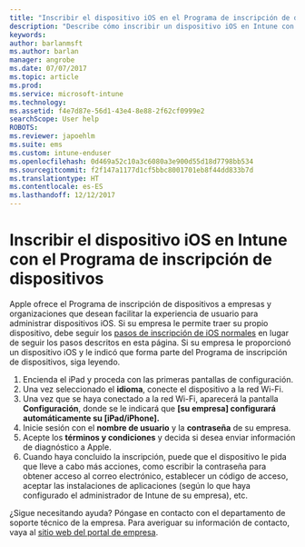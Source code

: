 ```yaml
---
title: "Inscribir el dispositivo iOS en el Programa de inscripción de dispositivos | Microsoft Docs"
description: "Describe cómo inscribir un dispositivo iOS en Intune con el DEP."
keywords: 
author: barlanmsft
ms.author: barlan
manager: angrobe
ms.date: 07/07/2017
ms.topic: article
ms.prod: 
ms.service: microsoft-intune
ms.technology: 
ms.assetid: f4e7d87e-56d1-43e4-8e88-2f62cf0999e2
searchScope: User help
ROBOTS: 
ms.reviewer: japoehlm
ms.suite: ems
ms.custom: intune-enduser
ms.openlocfilehash: 0d469a52c10a3c6080a3e900d55d18d7798bb534
ms.sourcegitcommit: f2f147a1177d1cf5bbc8001701eb8f44dd833b7d
ms.translationtype: HT
ms.contentlocale: es-ES
ms.lasthandoff: 12/12/2017
---
```

# <a name="enroll-your-ios-device-in-intune-with-the-device-enrollment-program"></a>Inscribir el dispositivo iOS en Intune con el Programa de inscripción de dispositivos

Apple ofrece el Programa de inscripción de dispositivos a empresas y organizaciones que desean facilitar la experiencia de usuario para administrar dispositivos iOS. Si su empresa le permite traer su propio dispositivo, debe seguir los [pasos de inscripción de iOS normales](enroll-your-device-in-intune-ios.md) en lugar de seguir los pasos descritos en esta página. Si su empresa le proporcionó un dispositivo iOS y le indicó que forma parte del Programa de inscripción de dispositivos, siga leyendo.

1.  Encienda el iPad y proceda con las primeras pantallas de configuración.
2.  Una vez seleccionado el **idioma**, conecte el dispositivo a la red Wi-Fi.
3.  Una vez que se haya conectado a la red Wi-Fi, aparecerá la pantalla **Configuración**, donde se le indicará que **[su empresa] configurará automáticamente su [iPad/iPhone].**
4.  Inicie sesión con el **nombre de usuario** y la **contraseña** de su empresa.
5.  Acepte los **términos y condiciones** y decida si desea enviar información de diagnóstico a Apple.
6.  Cuando haya concluido la inscripción, puede que el dispositivo le pida que lleve a cabo más acciones, como escribir la contraseña para obtener acceso al correo electrónico, establecer un código de acceso, aceptar las instalaciones de aplicaciones (según lo que haya configurado el administrador de Intune de su empresa), etc.

¿Sigue necesitando ayuda? Póngase en contacto con el departamento de soporte técnico de la empresa. Para averiguar su información de contacto, vaya al [sitio web del portal de empresa](https://portal.manage.microsoft.com#HelpDeskDialog).
